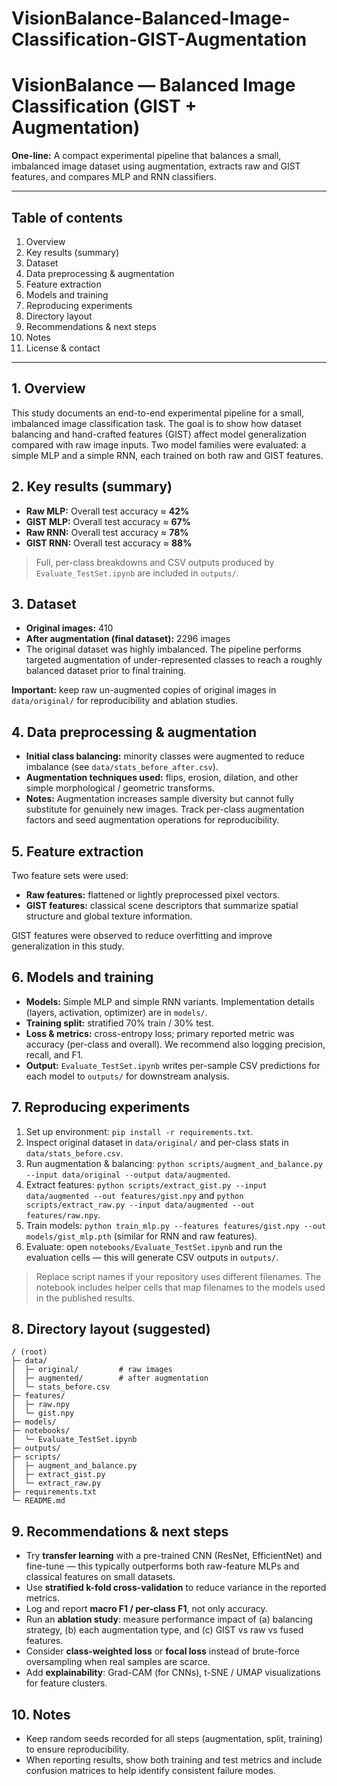 # VisionBalance-Balanced-Image-Classification-GIST-Augmentation



# VisionBalance — Balanced Image Classification (GIST + Augmentation)

**One-line:** A compact experimental pipeline that balances a small, imbalanced image dataset using augmentation, extracts raw and GIST features, and compares MLP and RNN classifiers.

---

## Table of contents

1. Overview
2. Key results (summary)
3. Dataset
4. Data preprocessing & augmentation
5. Feature extraction
6. Models and training
7. Reproducing experiments
8. Directory layout
9. Recommendations & next steps
10. Notes
11. License & contact

---

## 1. Overview

This study documents an end-to-end experimental pipeline for a small, imbalanced image classification task. The goal is to show how dataset balancing and hand-crafted features (GIST) affect model generalization compared with raw image inputs. Two model families were evaluated: a simple MLP and a simple RNN, each trained on both raw and GIST features.

## 2. Key results (summary)

* **Raw MLP:** Overall test accuracy ≈ **42%**
* **GIST MLP:** Overall test accuracy ≈ **67%**
* **Raw RNN:** Overall test accuracy ≈ **78%**
* **GIST RNN:** Overall test accuracy ≈ **88%**

> Full, per-class breakdowns and CSV outputs produced by `Evaluate_TestSet.ipynb` are included in `outputs/`.

## 3. Dataset

* **Original images:** 410
* **After augmentation (final dataset):** 2296 images
* The original dataset was highly imbalanced. The pipeline performs targeted augmentation of under-represented classes to reach a roughly balanced dataset prior to final training.

**Important:** keep raw un-augmented copies of original images in `data/original/` for reproducibility and ablation studies.

## 4. Data preprocessing & augmentation

* **Initial class balancing:** minority classes were augmented to reduce imbalance (see `data/stats_before_after.csv`).
* **Augmentation techniques used:** flips, erosion, dilation, and other simple morphological / geometric transforms.
* **Notes:** Augmentation increases sample diversity but cannot fully substitute for genuinely new images. Track per-class augmentation factors and seed augmentation operations for reproducibility.

## 5. Feature extraction

Two feature sets were used:

* **Raw features:** flattened or lightly preprocessed pixel vectors.
* **GIST features:** classical scene descriptors that summarize spatial structure and global texture information.

GIST features were observed to reduce overfitting and improve generalization in this study.

## 6. Models and training

* **Models:** Simple MLP and simple RNN variants. Implementation details (layers, activation, optimizer) are in `models/`.
* **Training split:** stratified 70% train / 30% test.
* **Loss & metrics:** cross-entropy loss; primary reported metric was accuracy (per-class and overall). We recommend also logging precision, recall, and F1.
* **Output:** `Evaluate_TestSet.ipynb` writes per-sample CSV predictions for each model to `outputs/` for downstream analysis.

## 7. Reproducing experiments

1. Set up environment: `pip install -r requirements.txt`.
2. Inspect original dataset in `data/original/` and per-class stats in `data/stats_before.csv`.
3. Run augmentation & balancing: `python scripts/augment_and_balance.py --input data/original --output data/augmented`.
4. Extract features: `python scripts/extract_gist.py --input data/augmented --out features/gist.npy` and `python scripts/extract_raw.py --input data/augmented --out features/raw.npy`.
5. Train models: `python train_mlp.py --features features/gist.npy --out models/gist_mlp.pth` (similar for RNN and raw features).
6. Evaluate: open `notebooks/Evaluate_TestSet.ipynb` and run the evaluation cells — this will generate CSV outputs in `outputs/`.

> Replace script names if your repository uses different filenames. The notebook includes helper cells that map filenames to the models used in the published results.

## 8. Directory layout (suggested)

```
/ (root)
├─ data/
│  ├─ original/         # raw images
│  ├─ augmented/        # after augmentation
│  └─ stats_before.csv
├─ features/
│  ├─ raw.npy
│  └─ gist.npy
├─ models/
├─ notebooks/
│  └─ Evaluate_TestSet.ipynb
├─ outputs/
├─ scripts/
│  ├─ augment_and_balance.py
│  ├─ extract_gist.py
│  └─ extract_raw.py
├─ requirements.txt
└─ README.md
```

## 9. Recommendations & next steps

* Try **transfer learning** with a pre-trained CNN (ResNet, EfficientNet) and fine-tune — this typically outperforms both raw-feature MLPs and classical features on small datasets.
* Use **stratified k-fold cross-validation** to reduce variance in the reported metrics.
* Log and report **macro F1 / per-class F1**, not only accuracy.
* Run an **ablation study**: measure performance impact of (a) balancing strategy, (b) each augmentation type, and (c) GIST vs raw vs fused features.
* Consider **class-weighted loss** or **focal loss** instead of brute-force oversampling when real samples are scarce.
* Add **explainability**: Grad-CAM (for CNNs), t-SNE / UMAP visualizations for feature clusters.

## 10. Notes

* Keep random seeds recorded for all steps (augmentation, split, training) to ensure reproducibility.
* When reporting results, show both training and test metrics and include confusion matrices to help identify consistent failure modes.

